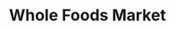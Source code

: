 ---
title: "Whole Foods Market"
url: /long-beach/whole-foods-market-east-marina-drive/
shop: supermarket
---
